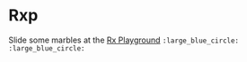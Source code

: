 # Rxp

Slide some marbles at the [Rx Playground][rxp] `:large_blue_circle:` `:large_blue_circle:`

[rxp]: https://robbyrabbitman.github.io/rxp/
